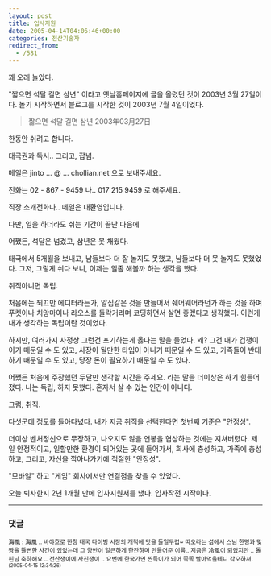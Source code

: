 ```yaml
---
layout: post
title: 입사지원
date: 2005-04-14T04:06:46+00:00
categories: 전산기술자
redirect_from:
  - /581
---
```


꽤 오래 놀았다.

"짧으면 석달 길면 삼년" 이라고 옛날홈페이지에 글을 올렸던 것이 2003년 3월 27일이다. 놀기 시작하면서 블로그를 시작한 것이 2003년 7월 4일이었다.

> 짧으면 석달 길면 삼년 2003年03月27日

한동안 쉬려고 합니다.

태극권과 독서.. 그리고, 잡념.

메일은 jinto ... @ ... chollian.net 으로 보내주세요.

전화는 02 - 867 - 9459 나.. 017 215 9459 로 해주세요.

직장 소개전화나.. 메일은 대환영입니다.

다만, 일을 하더라도 쉬는 기간이 끝난 다음에

어쨌든, 석달은 넘겼고, 삼년은 못 채웠다.

태국에서 5개월을 보내고, 남들보다 더 잘 놀지도 못했고, 남들보다 더 못 놀지도 못했었다. 그저, 그렇게 쉬다 보니, 이제는 일좀 해볼까 하는 생각을 했다.

취직아니면 독립.

처음에는 쬐끄만 에디터라든가, 알집같은 것을 만들어서 쉐어웨어라던가 하는 것을 하며 푸켓이나 치앙마이나 라오스를 들락거리며 코딩하면서 살면 좋겠다고 생각했다. 이런게 내가 생각하는 독립이란 것이었다.

하지만, 여러가지 사정상 그런건 포기하는게 옳다는 말을 들었다. 왜? 그건 내가 겁쟁이이기 때문일 수 도 있고, 사장이 될만한 타입이 아니기 때문일 수 도 있고, 가족들이 반대하기 때문일 수 도 있고, 당장 돈이 필요하기 때문일 수 도 있다.

어쨌든 처음에 주장했던 두달만 생각할 시간을 주세요. 라는 말을 더이상은 하기 힘들어졌다. 나는 독립, 하지 못했다. 혼자서 살 수 있는 인간이 아니다.

그럼, 취직.

다섯군데 정도를 돌아다녔다. 내가 지금 취직을 선택한다면 첫번째 기준은 "안정성".

더이상 벤처정신으로 무장하고, 나오지도 않을 연봉을 협상하는 것에는 지쳐버렸다. 제일 안정적이고, 일할만한 환경이 되어있는 곳에 들어가서, 회사에 충성하고, 가족에 충성하고, 그리고, 자신을 깍아나가기에 적절한 "안정성".

"모바일" 하고 "게임" 회사에서만 연결점을 찾을 수 있었다.

오늘 퇴사한지 2년 1개월 만에 입사지원서를 냈다. 입사작전 시작이다.

* * *

### 댓글



<!--- cmt:998 --->
<!--- mail: --->
<!--- parent:0 --->

<small class=comment>海風 : 海風 .. 바야흐로 한창 태국 다이빙 시장의 개척에 맛을 들일무렵~ 따오라는 섬에서 스님 한명과 맞짱을 뜰뻔한 사건이 있었는데 그 양반이 얼큰하게 한잔하며 만들어준 이름.. 지금은 冷風이 되었지만 .. 돌핀님 축하해요 .. 전산쟁이에 사진쟁이 .. 요번에 한국가면 찐득이가 되어 쪽쪽 빨아먹을테니 각오하셔. <small>(2005-04-15 12:34:26)</small></small>


